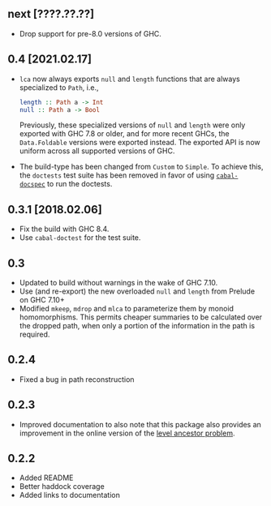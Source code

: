 next [????.??.??]
-----------------
* Drop support for pre-8.0 versions of GHC.

0.4 [2021.02.17]
----------------
* `lca` now always exports `null` and `length` functions that are always
  specialized to `Path`, i.e.,

  ```haskell
  length :: Path a -> Int
  null :: Path a -> Bool
  ```

  Previously, these specialized versions of `null` and `length` were only
  exported with GHC 7.8 or older, and for more recent GHCs, the `Data.Foldable`
  versions were exported instead. The exported API is now uniform across all
  supported versions of GHC.
* The build-type has been changed from `Custom` to `Simple`.
  To achieve this, the `doctests` test suite has been removed in favor of using
  [`cabal-docspec`](https://github.com/phadej/cabal-extras/tree/master/cabal-docspec)
  to run the doctests.

0.3.1 [2018.02.06]
------------------
* Fix the build with GHC 8.4.
* Use `cabal-doctest` for the test suite.

0.3
---
* Updated to build without warnings in the wake of GHC 7.10.
* Use (and re-export) the new overloaded `null` and `length` from Prelude on GHC 7.10+
* Modified `mkeep`, `mdrop` and `mlca` to parameterize them by monoid homomorphisms. This permits cheaper summaries to be calculated over the dropped path, when only a portion of the information in the path is required.

0.2.4
-----
* Fixed a bug in path reconstruction

0.2.3
-----
* Improved documentation to also note that this package also provides an improvement in the online version of the [level ancestor problem](http://en.wikipedia.org/wiki/Level_ancestor_problem).

0.2.2
-----
* Added README
* Better haddock coverage
* Added links to documentation
